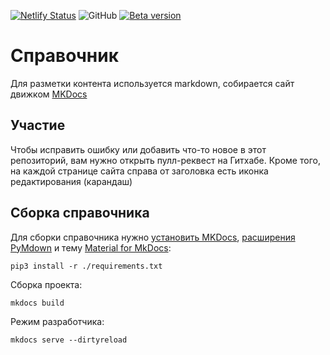 [![Netlify Status](https://api.netlify.com/api/v1/badges/bbf2370e-4608-40df-ad73-7275c6b71429/deploy-status/)](https://app.netlify.com/sites/mpei/deploys/)
![GitHub](https://img.shields.io/github/license/Alaladdin/MPEI)
[![Beta version](https://img.shields.io/badge/-beta%20version-b07df7)](https://beta.mpei.space/)

# Справочник

Для разметки контента используется markdown, собирается сайт движком [MKDocs](https://www.mkdocs.org)

## Участие

Чтобы исправить ошибку или добавить что-то новое в этот репозиторий, вам нужно открыть пулл-реквест на Гитхабе. Кроме
того, на каждой странице сайта справа от заголовка есть иконка редактирования (карандаш)

## Сборка справочника

Для сборки справочника нужно [установить MKDocs](https://www.mkdocs.org/#installation),
[расширения PyMdown](https://facelessuser.github.io/pymdown-extensions/installation/) и
тему [Material for MkDocs](https://squidfunk.github.io/mkdocs-material/):

```
pip3 install -r ./requirements.txt
```

Сборка проекта:

```
mkdocs build
```

Режим разработчика:

```
mkdocs serve --dirtyreload
```

